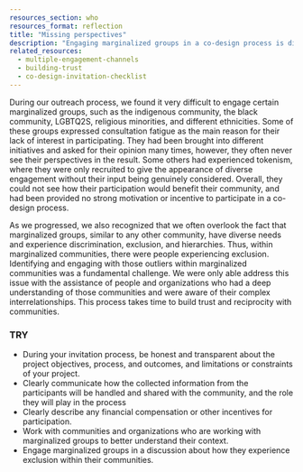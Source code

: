```yaml
---
resources_section: who
resources_format: reflection
title: "Missing perspectives"
description: "Engaging marginalized groups in a co-design process is difficult due to past mistreatments."
related_resources:
  - multiple-engagement-channels
  - building-trust
  - co-design-invitation-checklist
---
```


During our outreach process, we found it very difficult to engage certain marginalized groups, such as the indigenous community, the black community, LGBTQ2S, religious minorities, and different ethnicities. Some of these groups expressed consultation fatigue as the main reason for their lack of interest in participating. They had been brought into different initiatives and asked for their opinion many times, however, they often never see their perspectives in the result. Some others had experienced tokenism, where they were only recruited to give the appearance of diverse engagement without their input being genuinely considered. Overall, they could not see how their participation would benefit their community, and had been provided no strong motivation or incentive to participate in a co-design process.


As we progressed, we also recognized that we often overlook the fact that marginalized groups, similar to any other community, have diverse needs and experience discrimination, exclusion, and hierarchies. Thus, within marginalized communities, there were people experiencing exclusion. Identifying and engaging with those outliers within marginalized communities was a fundamental challenge. We were only able address this issue with the assistance of people and organizations who had a deep understanding of those communities and were aware of their complex interrelationships. This process takes time to build trust and reciprocity with communities.

### TRY

- During your invitation process, be honest and transparent about the project objectives, process, and outcomes, and limitations or constraints of your project.
- Clearly communicate how the collected information from the participants will be handled and shared with the community, and the role they will play in the process
- Clearly describe any financial compensation or other incentives for participation.
- Work with communities and organizations who are working with marginalized groups to better understand their context. 
- Engage marginalized groups in a discussion about how they experience exclusion within their communities.